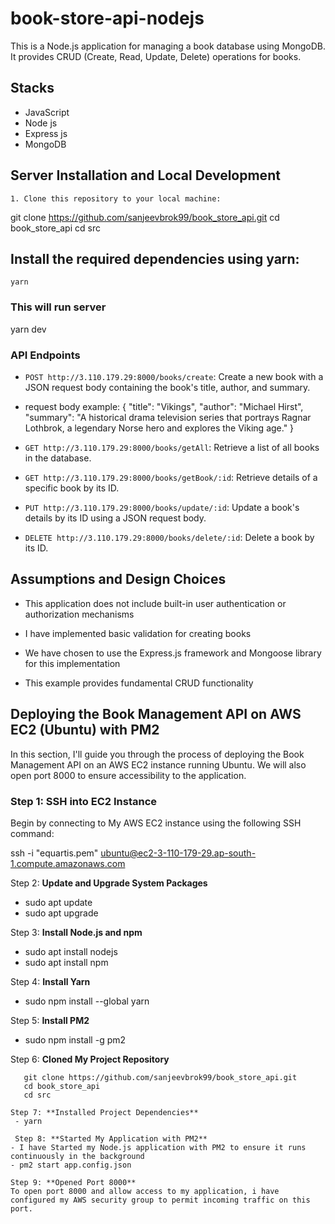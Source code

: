 # book-store-api-nodejs

This is a Node.js application for managing a book database using MongoDB. It provides CRUD (Create, Read, Update, Delete) operations for books.

## Stacks

- JavaScript
- Node js
- Express js
- MongoDB

## Server Installation and Local Development
``` 
1. Clone this repository to your local machine:

   ```
   git clone https://github.com/sanjeevbrok99/book_store_api.git
   cd book_store_api
   cd src
   

## Install the required dependencies using yarn:
    yarn

### This will run server
yarn dev
### API Endpoints
- `POST http://3.110.179.29:8000/books/create`: Create a new book with a JSON request body containing the book's title, author, and summary.
- request body example:
{
  "title": "Vikings",
  "author": "Michael Hirst",
  "summary": "A historical drama television series that portrays Ragnar Lothbrok, a legendary Norse hero and explores the Viking age."
}


- `GET http://3.110.179.29:8000/books/getAll`: Retrieve a list of all books in the database.

- `GET http://3.110.179.29:8000/books/getBook/:id`: Retrieve details of a specific book by its ID.

- `PUT http://3.110.179.29:8000/books/update/:id`: Update a book's details by its ID using a JSON request body.

- `DELETE http://3.110.179.29:8000/books/delete/:id`: Delete a book by its ID.

## Assumptions and Design Choices

- This application does not include built-in user authentication or authorization mechanisms

- I have implemented basic validation for creating books

- We have chosen to use the Express.js framework and Mongoose library for this implementation

- This example provides fundamental CRUD functionality

## Deploying the Book Management API on AWS EC2 (Ubuntu) with PM2

In this section, I'll guide you through the process of deploying the Book Management API on an AWS EC2 instance running Ubuntu. We will also open port 8000 to ensure accessibility to the application. 

### Step 1: SSH into EC2 Instance

Begin by connecting to My AWS EC2 instance using the following SSH command:


ssh -i "equartis.pem" ubuntu@ec2-3-110-179-29.ap-south-1.compute.amazonaws.com


Step 2: **Update and Upgrade System Packages**
 - sudo apt update
 - sudo apt upgrade

Step 3: **Install Node.js and npm**

- sudo apt install nodejs
- sudo apt install npm


Step 4: **Install Yarn**

- sudo npm install --global yarn

Step 5: **Install PM2**

- sudo npm install -g pm2

Step 6: **Cloned My Project Repository**

```
   git clone https://github.com/sanjeevbrok99/book_store_api.git
   cd book_store_api
   cd src

Step 7: **Installed Project Dependencies**
 - yarn

 Step 8: **Started My Application with PM2**
- I have Started my Node.js application with PM2 to ensure it runs continuously in the background
- pm2 start app.config.json

Step 9: **Opened Port 8000**
To open port 8000 and allow access to my application, i have configured my AWS security group to permit incoming traffic on this port.




